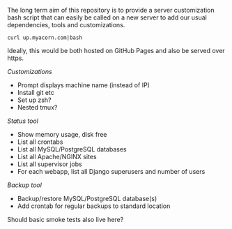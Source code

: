 The long term aim of this repository is to provide a server customization bash script
that can easily be called on a new server to add our usual dependencies, tools and customizations.

    curl up.myacorn.com|bash
    
Ideally, this would be both hosted on GitHub Pages and also be served over https.

*Customizations*

- Prompt displays machine name (instead of IP)
- Install git etc
- Set up zsh?
- Nested tmux?

*Status tool*

- Show memory usage, disk free
- List all crontabs
- List all MySQL/PostgreSQL databases
- List all Apache/NGINX sites
- List all supervisor jobs
- For each webapp, list all Django superusers and number of users

*Backup tool*

- Backup/restore MySQL/PostgreSQL database(s)
- Add crontab for regular backups to standard location

Should basic smoke tests also live here?
